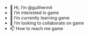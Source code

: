 - 👋 Hi, I’m @guilhermit
- 👀 I’m interested in game
- 🌱 I’m currently learning game
- 💞️ I’m looking to collaborate on game
- 📫 How to reach me game

<!---
guilhermit/guilhermit is a ✨ special ✨ repository because its `README.md` (this file) appears on your GitHub profile.
You can click the Preview link to take a look at your changes.
--->
